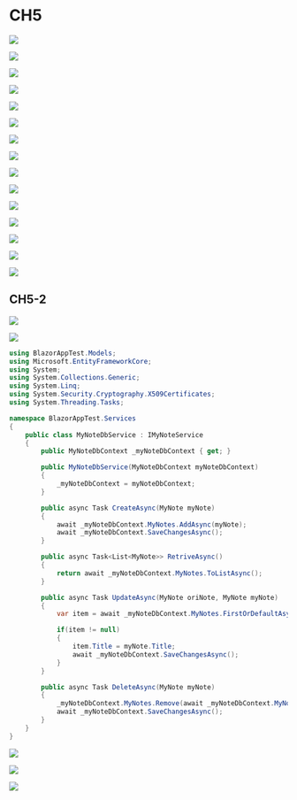 # CH5



![](../../.gitbook/assets/image%20%28378%29.png)



![](../../.gitbook/assets/image%20%28322%29.png)



![](../../.gitbook/assets/image%20%28317%29.png)



![](../../.gitbook/assets/image%20%28343%29.png)



![](../../.gitbook/assets/image%20%28348%29.png)



![](../../.gitbook/assets/image%20%28307%29.png)



![](../../.gitbook/assets/image%20%28304%29.png)



![](../../.gitbook/assets/image%20%28369%29.png)



![](../../.gitbook/assets/image%20%28331%29.png)



![](../../.gitbook/assets/image%20%28301%29.png)



![](../../.gitbook/assets/image%20%28329%29.png)



![](../../.gitbook/assets/image%20%28379%29.png)

![](../../.gitbook/assets/image%20%28303%29.png)

![](../../.gitbook/assets/image%20%28370%29.png)



![](../../.gitbook/assets/image%20%28337%29.png)

## CH5-2

![](../../.gitbook/assets/image%20%28306%29.png)



![](../../.gitbook/assets/image%20%28321%29.png)



```csharp
using BlazorAppTest.Models;
using Microsoft.EntityFrameworkCore;
using System;
using System.Collections.Generic;
using System.Linq;
using System.Security.Cryptography.X509Certificates;
using System.Threading.Tasks;

namespace BlazorAppTest.Services
{
    public class MyNoteDbService : IMyNoteService
    {
        public MyNoteDbContext _myNoteDbContext { get; }

        public MyNoteDbService(MyNoteDbContext myNoteDbContext)
        {
            _myNoteDbContext = myNoteDbContext;
        }

        public async Task CreateAsync(MyNote myNote)
        {
            await _myNoteDbContext.MyNotes.AddAsync(myNote);
            await _myNoteDbContext.SaveChangesAsync();
        }

        public async Task<List<MyNote>> RetriveAsync()
        {
            return await _myNoteDbContext.MyNotes.ToListAsync();
        }

        public async Task UpdateAsync(MyNote oriNote, MyNote myNote)
        {
            var item = await _myNoteDbContext.MyNotes.FirstOrDefaultAsync(x => x.Id == oriNote.Id);

            if(item != null)
            {
                item.Title = myNote.Title;
                await _myNoteDbContext.SaveChangesAsync();
            }
        }

        public async Task DeleteAsync(MyNote myNote)
        {
            _myNoteDbContext.MyNotes.Remove(await _myNoteDbContext.MyNotes.FirstOrDefaultAsync(x => x.Id == myNote.Id));
            await _myNoteDbContext.SaveChangesAsync();
        }
    }
}
```





![](../../.gitbook/assets/image%20%28361%29.png)





![](../../.gitbook/assets/image%20%28330%29.png)



![](../../.gitbook/assets/image%20%28332%29.png)

